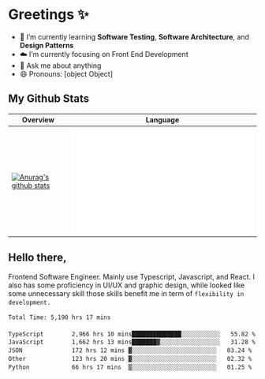 # Greetings ✨

- 🌱 I’m currently learning **Software Testing**, **Software Architecture**, and **Design Patterns**
- ☁️ I’m currently focusing on Front End Development
- 💬 Ask me about anything
- 😄 Pronouns: [object Object]

## My Github Stats

| Overview | Language |
| --- | --- |
|[![Anurag's github stats](https://github-readme-stats.vercel.app/api?username=abui-am&count_private=true)](https://github.com/anuraghazra/github-readme-stats)|![Language](https://raw.githubusercontent.com/abui-am/stats/c6455f656dfce7acd3951e5ec5b25d72af0b2ee3/generated/languages.svg)|

## Hello there, 
Frontend Software Engineer. 
Mainly use Typescript, Javascript, and React. I also has some proficiency in UI/UX and graphic design, while looked like some unnecessary skill those skills benefit me in term of `flexibility in development.`


<!--START_SECTION:waka-->

```txt
Total Time: 5,190 hrs 17 mins

TypeScript        2,966 hrs 10 mins██████████████░░░░░░░░░░░   55.82 %
JavaScript        1,662 hrs 13 mins███████▓░░░░░░░░░░░░░░░░░   31.28 %
JSON              172 hrs 12 mins ▓░░░░░░░░░░░░░░░░░░░░░░░░   03.24 %
Other             123 hrs 20 mins ▓░░░░░░░░░░░░░░░░░░░░░░░░   02.32 %
Python            66 hrs 17 mins  ▒░░░░░░░░░░░░░░░░░░░░░░░░   01.25 %
```

<!--END_SECTION:waka-->
